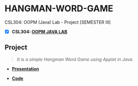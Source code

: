 # HANGMAN-WORD-GAME
 CSL304: OOPM (Java) Lab - Project [SEMESTER III]
 
 - [x] **CSL304: [OOPM JAVA LAB](https://github.com/Amey-Thakur/OOPM-JAVA-LAB)**
 
## Project
 
 >_It is a simple Hangman Word Game using Applet in Java._
 
  - **[Presentation](http://dx.doi.org/10.13140/RG.2.2.26806.22082)**
  
  - **[Code](http://dx.doi.org/10.13140/RG.2.2.20095.33446)**
